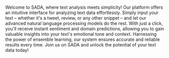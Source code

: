 Welcome to SADA, where text analysis meets simplicity! Our platform offers an intuitive interface for analyzing text data effortlessly. Simply input your text – whether it's a tweet, review, or any other snippet – and let our advanced natural language processing models do the rest. With just a click, you'll receive instant sentiment and domain predictions, allowing you to gain valuable insights into your text's emotional tone and context. Harnessing the power of ensemble learning, our system ensures accurate and reliable results every time. Join us on SADA and unlock the potential of your text data today!

